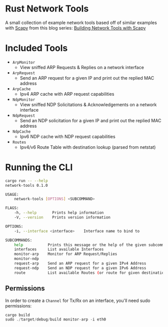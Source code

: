 # Rust Network Tools

A small collection of example network tools based off of similar examples with [Scapy](https://scapy.net/) from this blog series: [Building Network Tools with Scapy](https://thepacketgeek.com/scapy/)

# Included Tools

- `ArpMonitor`
  - View sniffed ARP Requests & Replies on a network interface
- `ArpRequest`
  - Send an ARP request for a given IP and print out the replied MAC address
- `ArpCache`
  - Ipv4 ARP cache with ARP request capabilities
- `NdpMonitor`
  - View sniffed NDP Solicitations & Acknowledgements on a network interface
- `NdpRequest`
  - Send an NDP solicitation for a given IP and print out the replied MAC address
- `NdpCache`
  - Ipv6 NDP cache with NDP request capabilities
- `Routes`
  - Ipv4/v6 Route Table with destination lookup (parsed from netstat)


# Running the CLI

```sh
cargo run -- --help
network-tools 0.1.0

USAGE:
    network-tools [OPTIONS] <SUBCOMMAND>

FLAGS:
    -h, --help       Prints help information
    -V, --version    Prints version information

OPTIONS:
    -i, --interface <interface>    Interface name to bind to

SUBCOMMANDS:
    help           Prints this message or the help of the given subcommand(s)
    interfaces     List available Interfaces
    monitor-arp    Monitor for ARP Request/Replies
    monitor-ndp
    request-arp    Send an ARP request for a given IPv4 Address
    request-ndp    Send an NDP request for a given IPv6 Address
    route          List available Routes (or route for given destination IpAddr)
```

## Permissions
In order to create a `Channel` for Tx/Rx on an interface, you'll need sudo permissions:

```rust
cargo build
sudo ./target/debug/build monitor-arp -i eth0
```